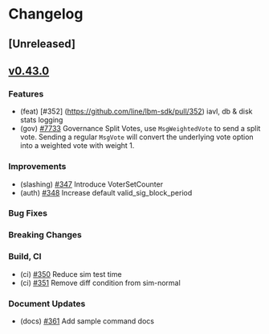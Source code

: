 # Changelog

## [Unreleased]

## [v0.43.0](https://github.com/line/lbm-sdk/releases/tag/v0.43.0)

### Features
* (feat) [\#352] (https://github.com/line/lbm-sdk/pull/352) iavl, db & disk stats logging
* (gov) [\#7733](https://github.com/line/lbm-sdk/pull/360) Governance Split Votes, use `MsgWeightedVote` to send a split vote. Sending a regular `MsgVote` will convert the underlying vote option into a weighted vote with weight 1.

### Improvements
* (slashing) [\#347](https://github.com/line/lbm-sdk/pull/347) Introduce VoterSetCounter 
* (auth) [\#348](https://github.com/line/lbm-sdk/pull/348) Increase default valid_sig_block_period

### Bug Fixes

### Breaking Changes

### Build, CI
* (ci) [\#350](https://github.com/line/lbm-sdk/pull/350) Reduce sim test time
* (ci) [\#351](https://github.com/line/lbm-sdk/pull/351) Remove diff condition from sim-normal
 
### Document Updates
* (docs) [\#361](https://github.com/line/lbm-sdk/pull/361) Add sample command docs
